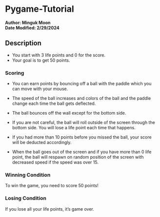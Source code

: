# Pygame-Tutorial

**Author: Minguk Moon**  
**Date Modified: 2/29/2024**

## Description

- You start with 3 life points and 0 for the score.
- Your goal is to get 50 points.

### Scoring

- You can earn points by bouncing off a ball with the paddle which you can move with your mouse.
- The speed of the ball increases and colors of the ball and the paddle change each time the ball gets deflected.
- The ball bounces off the wall except for the bottom side.

- If you are not careful, the ball will roll outside of the screen through the bottom side. You will lose a life point each time that happens. 
- If you had more than 10 points before you missed the ball, your score will be deducted accordingly.

- When the ball goes out of the screen and if you have more than 0 life point, the ball will respawn on random position of the screen with decreased speed if the speed was over 15.

### Winning Condition
To win the game, you need to score 50 points!

### Losing Condition
If you lose all your life points, it’s game over.